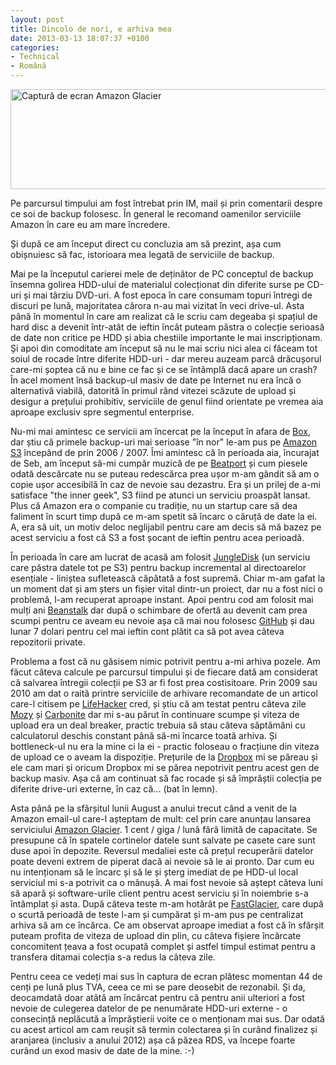 ```yaml
---
layout: post
title: Dincolo de nori, e arhiva mea
date: 2013-03-13 18:07:37 +0100
categories:
- Technical
- Română
---
```

<a href="http://www.rusiczki.net/wp-content/uploads/2013/10/Google-Chrome.png"><img class="alignnone size-medium wp-image-4560" alt="Captură de ecran Amazon Glacier" src="http://www.rusiczki.net/wp-content/uploads/2013/10/Google-Chrome-693x160.png" width="693" height="160" /></a>

Pe parcursul timpului am fost întrebat prin IM, mail și prin comentarii despre ce soi de backup folosesc. În general le recomand oamenilor serviciile Amazon în care eu am mare încredere.

Și după ce am început direct cu concluzia am să prezint, așa cum obișnuiesc să fac, istorioara mea legată de serviciile de backup.

Mai pe la începutul carierei mele de deținător de PC conceptul de backup însemna golirea HDD-ului de materialul colecționat din diferite surse pe CD-uri și mai târziu DVD-uri. A fost epoca în care consumam topuri întregi de discuri pe lună, majoritatea cărora n-au mai vizitat în veci drive-ul. Asta până în momentul în care am realizat că le scriu cam degeaba și spațiul de hard disc a devenit într-atât de ieftin încât puteam păstra o colecție serioasă de date non critice pe HDD și abia chestiile importante le mai inscripționam. Și apoi din comoditate am început să nu le mai scriu nici alea ci făceam tot soiul de rocade între diferite HDD-uri - dar mereu auzeam parcă drăcușorul care-mi șoptea că nu e bine ce fac și ce se întâmplă dacă apare un crash? În acel moment însă backup-ul masiv de date pe Internet nu era încă o alternativă viabilă, datorită în primul rând vitezei scăzute de upload și desigur a prețului prohibitiv, serviciile de genul fiind orientate pe vremea aia aproape exclusiv spre segmentul enterprise.

Nu-mi mai amintesc ce servicii am încercat pe la început în afara de <a href="http://www.box.net">Box</a>, dar știu că primele backup-uri mai serioase "în nor" le-am pus pe <a href="http://aws.amazon.com/s3/">Amazon S3</a> începând de prin 2006 / 2007. Îmi amintesc că în perioada aia, încurajat de Seb, am început să-mi cumpăr muzică de pe <a href="http://www.beatport.com/">Beatport</a> și cum piesele odată descărcate nu se puteau redescărca prea ușor m-am gândit să am o copie ușor accesibilă în caz de nevoie sau dezastru. Era și un prilej de a-mi satisface "the inner geek", S3 fiind pe atunci un serviciu proaspăt lansat. Plus că Amazon era o companie cu tradiție, nu un startup care să dea faliment în scurt timp după ce m-am spetit să încarc o căruță de date la ei. A, era să uit, un motiv deloc neglijabil pentru care am decis să mă bazez pe acest serviciu a fost că S3 a fost șocant de ieftin pentru acea perioadă.

În perioada în care am lucrat de acasă am folosit <a href="https://www.jungledisk.com/">JungleDisk</a> (un serviciu care păstra datele tot pe S3) pentru backup incremental al directoarelor esențiale - liniștea sufletească căpătată a fost supremă. Chiar m-am gafat la un moment dat și am șters un fișier vital dintr-un proiect, dar nu a fost nici o problemă, l-am recuperat aproape instant. Apoi pentru cod am folosit mai mulți ani <a href="http://beanstalkapp.com/">Beanstalk</a> dar după o schimbare de ofertă au devenit cam prea scumpi pentru ce aveam eu nevoie așa că mai nou folosesc <a href="https://github.com">GitHub</a> și dau lunar 7 dolari pentru cel mai ieftin cont plătit ca să pot avea câteva repozitorii private.

Problema a fost că nu găsisem nimic potrivit pentru a-mi arhiva pozele. Am făcut câteva calcule pe parcursul timpului și de fiecare dată am considerat că salvarea întregii colecții pe S3 ar fi fost prea costisitoare. Prin 2009 sau 2010 am dat o raită printre serviciile de arhivare recomandate de un articol care-l citisem pe <a href="http://lifehacker.com/">LifeHacker</a> cred, și știu că am testat pentru câteva zile <a href="http://mozy.com/">Mozy</a> și <a href="http://www.carbonite.com/">Carbonite</a> dar mi s-au părut în continuare scumpe și viteza de upload era un deal breaker, practic trebuia să stau câteva săptămâni cu calculatorul deschis constant până să-mi încarce toată arhiva. Și bottleneck-ul nu era la mine ci la ei - practic foloseau o fracțiune din viteza de upload ce o aveam la dispoziție. Prețurile de la <a href="https://www.dropbox.com/">Dropbox</a> mi se păreau și ele cam mari și oricum Dropbox mi se părea nepotrivit pentru acest gen de backup masiv. Așa că am continuat să fac rocade și să împrăștii colecția pe diferite drive-uri externe, în caz că... (bat în lemn).

Asta până pe la sfârșitul lunii August a anului trecut când a venit de la Amazon email-ul care-l așteptam de mult: cel prin care anunțau lansarea serviciului <a href="http://aws.amazon.com/glacier/">Amazon Glacier</a>. 1 cent / giga / lună fără limită de capacitate. Se presupune că în spatele cortinelor datele sunt salvate pe casete care sunt duse apoi în depozite. Reversul medaliei este că prețul recuperării datelor poate deveni extrem de piperat dacă ai nevoie să le ai pronto. Dar cum eu nu intenționam să le încarc și să le și șterg imediat de pe HDD-ul local serviciul mi s-a potrivit ca o mânușă. A mai fost nevoie să aștept câteva luni să apară și software-urile client pentru acest serviciu și în noiembrie s-a întâmplat și asta. După câteva teste m-am hotărât pe <a href="http://fastglacier.com/">FastGlacier</a>, care după o scurtă perioadă de teste l-am și cumpărat și m-am pus pe centralizat arhiva să am ce încărca. Ce am observat aproape imediat a fost că în sfârșit puteam profita de viteza de upload din plin, cu câteva fișiere încărcate concomitent țeava a fost ocupată complet și astfel timpul estimat pentru a transfera ditamai colecția s-a redus la câteva zile.

Pentru ceea ce vedeți mai sus în captura de ecran plătesc momentan 44 de cenți pe lună plus TVA, ceea ce mi se pare deosebit de rezonabil. Și da, deocamdată doar atâtă am încărcat pentru că pentru anii ulteriori a fost nevoie de culegerea datelor de pe nenumărate HDD-uri externe - o consecință neplăcută a împrăștierii voite ce o menționam mai sus. Dar odată cu acest articol am cam reușit să termin colectarea și în curând finalizez și aranjarea (inclusiv a anului 2012) așa că păzea RDS, va începe foarte curând un exod masiv de date de la mine. :-)

